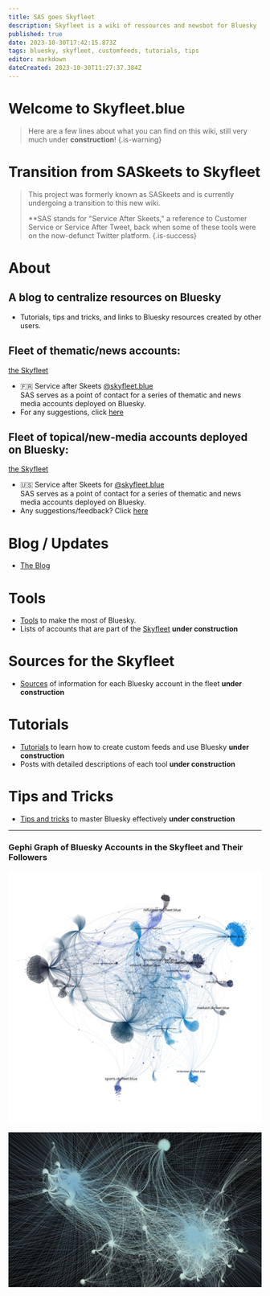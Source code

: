 ```yaml
---
title: SAS goes Skyfleet
description: Skyfleet is a wiki of ressources and newsbot for Bluesky
published: true
date: 2023-10-30T17:42:15.873Z
tags: bluesky, skyfleet, customfeeds, tutorials, tips
editor: markdown
dateCreated: 2023-10-30T11:27:37.384Z
---
```


# Welcome to Skyfleet.blue

> Here are a few lines about what you can find on this wiki, still very much under **construction**!
{.is-warning}

# Transition from SASkeets to Skyfleet

> This project was formerly known as SASkeets and is currently undergoing a transition to this new wiki.
> 
> **SAS stands for "Service After Skeets," a reference to Customer Service or Service After Tweet, back when some of these tools were on the now-defunct Twitter platform.
{.is-success}

# About
## A blog to centralize resources on Bluesky
- Tutorials, tips and tricks, and links to Bluesky resources created by other users.

## Fleet of thematic/news accounts:
[the Skyfleet](https://skyfleet.blue/en/skyfleet)

- 🇫🇷 Service after Skeets [@skyfleet.blue](https://bsky.app/profile/skyfleet.blue/follows)<br>
SAS serves as a point of contact for a series of thematic and news media accounts deployed on Bluesky.
- For any suggestions, click [here](https://skyfleet.blue/en/suggestions)

## Fleet of topical/new-media accounts deployed on Bluesky:
[the Skyfleet](https://skyfleet.blue/en/skyfleet)

- 🇺🇸 Service after Skeets for [@skyfleet.blue](https://bsky.app/profile/skyfleet.blue/follows) <br> SAS serves as a point of contact for a series of thematic and news media accounts deployed on Bluesky.
- Any suggestions/feedback? Click [here](https://skyfleet.blue/en/suggestions)

# Blog / Updates

- [The Blog](https://blog.skyfleet.blue/archive/)

# Tools
- [Tools](https://skyfleet.blue/en/tools) to make the most of Bluesky.
- Lists of accounts that are part of the [Skyfleet](https://skyfleet.blue/en/skyfleet) **under construction**

# Sources for the Skyfleet
- [Sources](https://skyfleet.blue/en/skyfleet) of information for each Bluesky account in the fleet **under construction**

# Tutorials
- [Tutorials](https://skyfleet.blue/en/tutorials) to learn how to create custom feeds and use Bluesky **under construction**
- Posts with detailed descriptions of each tool **under construction**

# Tips and Tricks
- [Tips and tricks](https://skyfleet.blue/en/tips) to master Bluesky effectively **under construction**

---

### Gephi Graph of Bluesky Accounts in the Skyfleet and Their Followers

![skyfleet.jpg](/images/skyfleet1.jpg)

![skyfleet.jpg](/images/skyfleet.jpg)
